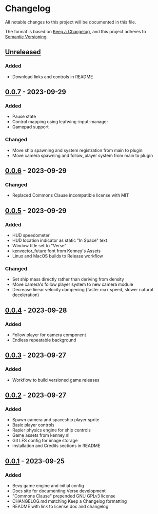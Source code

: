 # Changelog

All notable changes to this project will be documented in this file.

The format is based on [Keep a Changelog](https://keepachangelog.com/en/1.0.0/),
and this project adheres to [Semantic Versioning](https://semver.org/spec/v2.0.0.html).

## [Unreleased]

### Added

- Download links and controls in README

## [0.0.7] - 2023-09-29

### Added

- Pause state
- Control mapping using leafwing-input-manager
- Gamepad support

### Changed

- Move ship spawning and system registration from main to plugin
- Move camera spawning and follow_player system from main to plugin

## [0.0.6] - 2023-09-29

### Changed

- Replaced Commons Clause incompatible license with MIT

## [0.0.5] - 2023-09-29

### Added

- HUD speedometer
- HUD location indicator as static "In Space" text
- Window title set to "Verse"
- kenvector_future font from Kenney's Assets
- Linux and MacOS builds to Release workflow

### Changed

- Set ship mass directly rather than deriving from density
- Move camera's follow player system to new camera module
- Decrease linear velocity dampening (faster max speed, slower natural deceleration)

## [0.0.4] - 2023-09-28

### Added

- Follow player for camera component
- Endless repeatable background

## [0.0.3] - 2023-09-27

### Added

- Workflow to build versioned game releases

## [0.0.2] - 2023-09-27

### Added

- Spawn camera and spaceship player sprite
- Basic player controls
- Rapier physics engine for ship controls
- Game assets from kenney.nl
- Git LFS config for image storage
- Installation and Credits sections in README

## [0.0.1] - 2023-09-25

### Added

- Bevy game engine and initial config
- Docs site for documenting Verse development
- "Commons Clause" prepended GNU GPLv3 license
- CHANGELOG.md matching Keep a Changelog formatting
- README with link to license doc and changelog

[unreleased]: https://github.com/thombruce/verse/compare/v0.0.7...HEAD
[0.0.7]: https://github.com/thombruce/verse/compare/v0.0.6...v0.0.7
[0.0.6]: https://github.com/thombruce/verse/compare/v0.0.5...v0.0.6
[0.0.5]: https://github.com/thombruce/verse/compare/v0.0.4...v0.0.5
[0.0.4]: https://github.com/thombruce/verse/compare/v0.0.3...v0.0.4
[0.0.3]: https://github.com/thombruce/verse/compare/v0.0.2...v0.0.3
[0.0.2]: https://github.com/thombruce/verse/compare/v0.0.1...v0.0.2
[0.0.1]: https://github.com/thombruce/verse/releases/tag/v0.0.1
